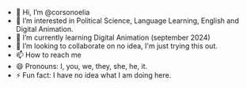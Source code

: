 - 👋 Hi, I’m @corsonoelia
- 👀 I’m interested in Political Science, Language Learning, English and Digital Animation.
- 🌱 I’m currently learning Digital Animation (september 2024)
- 💞️ I’m looking to collaborate on no idea, I'm just trying this out.
- 📫 How to reach me 
- 😄 Pronouns: I, you, we, they, she, he, it. 
- ⚡ Fun fact: I have no idea what I am doing here.

<!---
corsonoelia/corsonoelia is a ✨ special ✨ repository because its `README.md` (this file) appears on your GitHub profile.
You can click the Preview link to take a look at your changes.
--->
